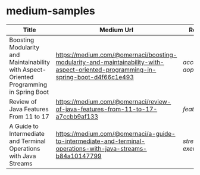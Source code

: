 # medium-samples

| Title | Medium Url | Repo
| --- | --- | --- | 
| Boosting Modularity and Maintainability with Aspect-Oriented Programming in Spring Boot | https://medium.com/@omernaci/boosting-modularity-and-maintainability-with-aspect-oriented-programming-in-spring-boot-d4f66c1e493 | *account-aop* |
| Review of Java Features From 11 to 17 | https://medium.com/@omernaci/review-of-java-features-from-11-to-17-a7ccbb9af133 | *features* |
| A Guide to Intermediate and Terminal Operations with Java Streams | https://medium.com/@omernaci/a-guide-to-intermediate-and-terminal-operations-with-java-streams-b84a10147799 | *stream-exercise* |
